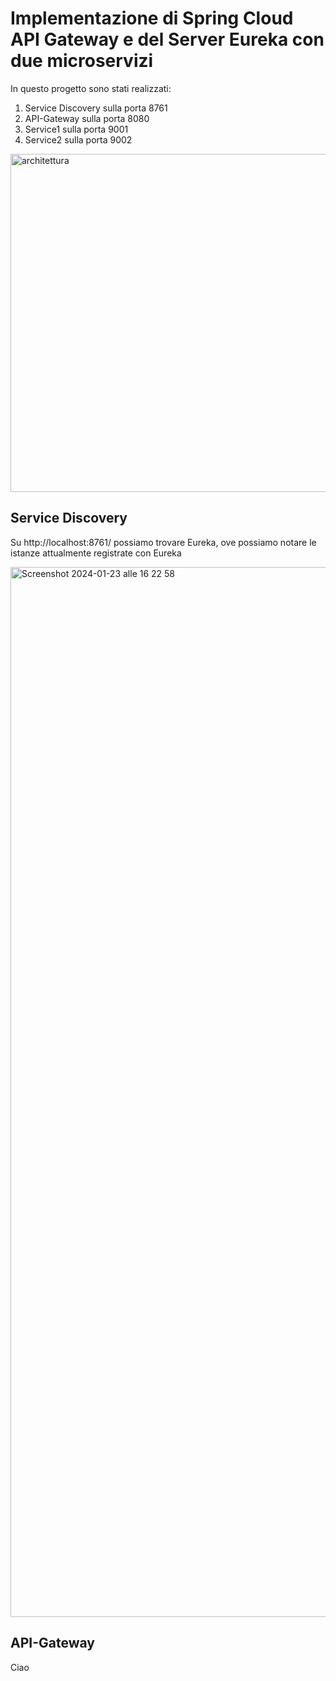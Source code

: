 # Implementazione di Spring Cloud API Gateway e del Server Eureka con due microservizi

In questo progetto sono stati realizzati:
1) Service Discovery sulla porta 8761
2) API-Gateway sulla porta 8080
3) Service1 sulla porta 9001
4) Service2 sulla porta 9002

<img width="541" alt="architettura" src="https://github.com/chris09dmc/SAOS_Exam/assets/98541925/3c824f99-5b44-43f7-816a-40565c2548fe">

## Service Discovery

Su http://localhost:8761/ possiamo trovare Eureka, ove possiamo notare le istanze attualmente registrate con Eureka

<img width="1680" alt="Screenshot 2024-01-23 alle 16 22 58" src="https://github.com/chris09dmc/SAOS_Exam/assets/98541925/2e6ffe11-3c5e-4ec6-bb85-af4124bf8ac1">

## API-Gateway

Ciao
